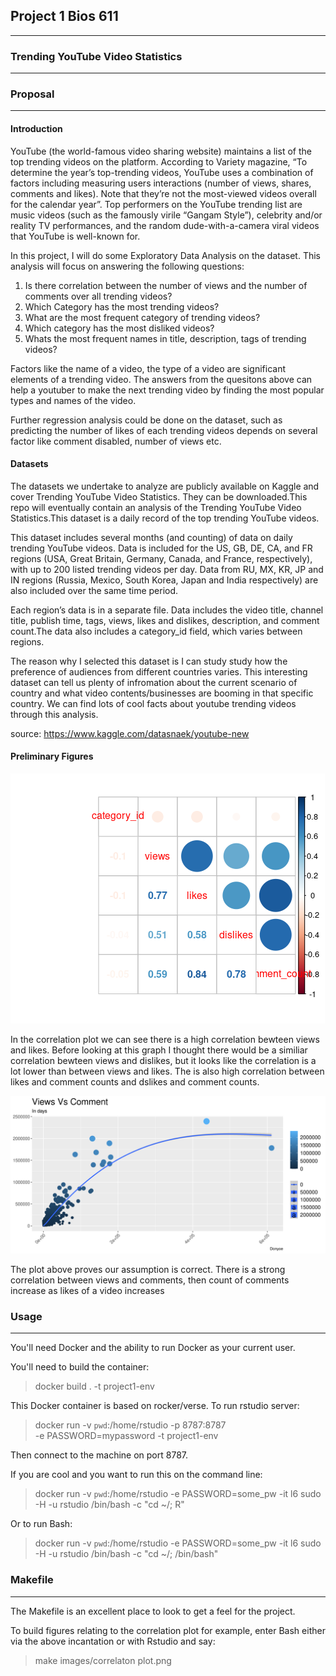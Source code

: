 ## Project 1 Bios 611
***
### Trending YouTube Video Statistics
***
### Proposal 
***
#### Introduction 
YouTube (the world-famous video sharing website) maintains a list of the top trending videos on the platform. According to Variety magazine, “To determine the year’s top-trending videos, YouTube uses a combination of factors including measuring users interactions (number of views, shares, comments and likes). Note that they’re not the most-viewed videos overall for the calendar year”. Top performers on the YouTube trending list are music videos (such as the famously virile “Gangam Style”), celebrity and/or reality TV performances, and the random dude-with-a-camera viral videos that YouTube is well-known for.

In this project, I will do some Exploratory Data Analysis on the dataset. This analysis will focus on answering the following questions:  
1) Is there correlation between the number of views and the number of comments over all trending videos?
2) Which Category has the most trending videos?
3) What are the most frequent category of trending videos? 
4) Which category has the most disliked videos? 
5) Whats the most frequent names in title, description, tags of trending videos?

Factors like the name of a video, the type of a video are significant elements of  a trending video. The answers from the quesitons above can help a youtuber to make the next trending video by finding the most popular types and names of the video. 

Further regression analysis could be done on the dataset, such as predicting the number of likes of each trending videos depends on several factor like comment disabled, number of views etc.


#### Datasets 
The datasets we undertake to analyze are publicly available on Kaggle and cover Trending YouTube Video Statistics. They can be downloaded.This repo will eventually contain an analysis of the Trending YouTube Video Statistics.This dataset is a daily record of the top trending YouTube videos.

This dataset includes several months (and counting) of data on daily trending YouTube videos. Data is included for the US, GB, DE, CA, and FR regions (USA, Great Britain, Germany, Canada, and France, respectively), with up to 200 listed trending videos per day. Data from RU, MX, KR, JP and IN regions (Russia, Mexico, South Korea, Japan and India respectively) are also included over the same time period.

Each region’s data is in a separate file. Data includes the video title, channel title, publish time, tags, views, likes and dislikes, description, and comment count.The data also includes a category_id field, which varies between regions.

The reason why I selected this dataset is I can study study how the preference of audiences from different countries varies. This interesting dataset can tell us plenty of infromation about the current scenario of country and what video contents/businesses are booming in that specific country. We can find lots of cool facts about youtube trending videos through this analysis.

source: https://www.kaggle.com/datasnaek/youtube-new


#### Preliminary Figures
<img src="images/correlation plot.png">

In the correlation plot we can see there is a high correlation bewteen views and likes. Before looking at this graph I thought there would be a similiar correlation bewteen views and dislikes, but it looks like the correlation is a lot lower than between views and likes. The is also high correlation between likes and comment counts and dslikes and comment counts. 

<img src="images/view_comment.png">

The plot above proves our assumption is correct. There is a strong correlation between views and comments, then count of comments increase as likes of a video increases

### Usage
***
You'll need Docker and the ability to run Docker as your current user.

You'll need to build the container:

> docker build . -t project1-env

This Docker container is based on rocker/verse. To run rstudio server:

> docker run -v `pwd`:/home/rstudio -p 8787:8787\
  -e PASSWORD=mypassword -t project1-env

Then connect to the machine on port 8787.

If you are cool and you want to run this on the command line:

> docker run -v `pwd`:/home/rstudio -e PASSWORD=some_pw -it l6 sudo -H -u rstudio /bin/bash -c "cd ~/; R"

Or to run Bash:

> docker run -v `pwd`:/home/rstudio -e PASSWORD=some_pw -it l6 sudo -H -u rstudio /bin/bash -c "cd ~/; /bin/bash"

### Makefile
***
The Makefile is an excellent place to look to get a feel for the project.

To build figures relating to the correlation plot for example, enter Bash either via the above incantation or with Rstudio and say:

> make images/correlaton plot.png 